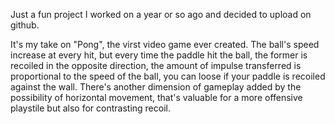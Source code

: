 Just a fun project I worked on a year or so ago and decided to upload on github.

It's my take on "Pong", the virst video game ever created.
The ball's speed increase at every hit, but every time the paddle hit the ball, the former is recoiled in the opposite direction, the amount of impulse transferred is proportional to the speed of the ball, you can loose if your paddle is recoiled against the wall.
There's another dimension of gameplay added by the possibility of horizontal movement, that's valuable for a more offensive playstile but also for contrasting recoil.
